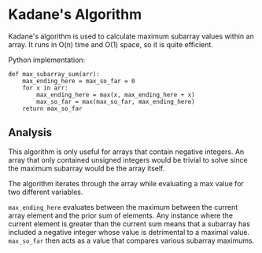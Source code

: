 # Kadane's Algorithm

Kadane's algorithm is used to calculate maximum subarray values within an array. It runs in O(n) time and O(1) space, so it is quite efficient.

Python implementation:

```
def max_subarray_sum(arr):
    max_ending_here = max_so_far = 0
    for x in arr:
        max_ending_here = max(x, max_ending_here + x)
        max_so_far = max(max_so_far, max_ending_here)
    return max_so_far
```

## Analysis

This algorithm is only useful for arrays that contain negative integers. An array that only contained unsigned integers would be trivial to solve since the maximum subarray would be the array itself.

The algorithm iterates through the array while evaluating a max value for two different variables.

`max_ending_here` evaluates between the maximum between the current array element and the prior sum of elements. Any instance where the current element is greater than the current sum means that a subarray has included a negative integer whose value is detrimental to a maximal value. `max_so_far` then acts as a value that compares various subarray maximums.
